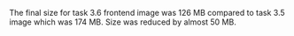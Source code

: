 The final size for task 3.6 frontend image was 126 MB compared to task 3.5 image which
was 174 MB. Size was reduced by almost 50 MB.